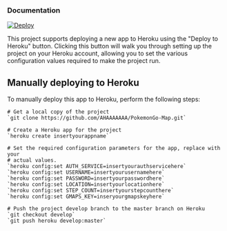 ### Documentation

[![Deploy](https://www.herokucdn.com/deploy/button.png)](https://dashboard.heroku.com/new?button-url=https://github.com/AHAAAAAAA/PokemonGo-Map/tree/develop&template=https://github.com/AHAAAAAAA/PokemonGo-Map/tree/develop)

This project supports deploying a new app to Heroku using the "Deploy to Heroku" button.  Clicking this button will walk you through setting up the project on your Heroku account, allowing you to set the various configuration values required to make the project run.

## Manually deploying to Heroku

To manually deploy this app to Heroku, perform the following steps:

    # Get a local copy of the project
    `git clone https://github.com/AHAAAAAAA/PokemonGo-Map.git`

    # Create a Heroku app for the project
    `heroku create insertyourappname`

    # Set the required configuration parameters for the app, replace with your
    # actual values.
    `heroku config:set AUTH_SERVICE=insertyourauthservicehere`
    `heroku config:set USERNAME=insertyourusernamehere`
    `heroku config:set PASSWORD=insertyourpasswordhere`
    `heroku config:set LOCATION=insertyourlocationhere`
    `heroku config:set STEP_COUNT=insertyourstepcounthere`
    `heroku config:set GMAPS_KEY=inseryourgmapskeyhere`

    # Push the project develop branch to the master branch on Heroku
    `git checkout develop`
    `git push heroku develop:master`